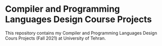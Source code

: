 # Compiler and Programming Languages Design Course Projects
This repository contains my Compiler and Programming Languages Design Cours Projects (Fall 2021) at University of Tehran.

